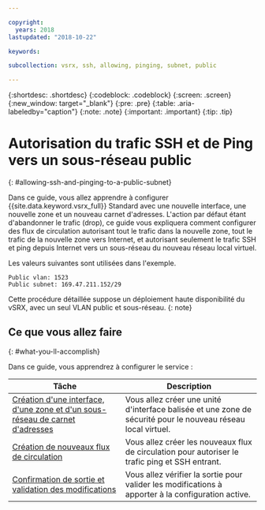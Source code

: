 ```yaml
---

copyright:
  years: 2018
lastupdated: "2018-10-22"

keywords:

subcollection: vsrx, ssh, allowing, pinging, subnet, public

---
```


{:shortdesc: .shortdesc}
{:codeblock: .codeblock}
{:screen: .screen}
{:new_window: target="_blank"}
{:pre: .pre}
{:table: .aria-labeledby="caption"}
{:note: .note}
{:important: .important}
{:tip: .tip}

# Autorisation du trafic SSH et de Ping vers un sous-réseau public
{: #allowing-ssh-and-pinging-to-a-public-subnet}

Dans ce guide, vous allez apprendre à configurer {{site.data.keyword.vsrx_full}} Standard avec une nouvelle interface, une nouvelle zone et un nouveau carnet d'adresses. L'action par défaut étant d'abandonner le trafic (drop), ce guide vous expliquera comment configurer des flux de circulation autorisant tout le trafic dans la nouvelle zone, tout le trafic de la nouvelle zone vers Internet, et autorisant seulement le trafic SSH et ping depuis Internet vers un sous-réseau du nouveau réseau local virtuel.

Les valeurs suivantes sont utilisées dans l'exemple.

```
Public vlan: 1523
Public subnet: 169.47.211.152/29
```

Cette procédure détaillée suppose un déploiement haute disponibilité du vSRX, avec un seul VLAN public et sous-réseau.
{: note}

## Ce que vous allez faire
{: #what-you-ll-accomplish}

Dans ce guide, vous apprendrez à configurer le service :

Tâche  | Description
------------- | -------------
[Création d'une interface, d'une zone et d'un sous-réseau de carnet d'adresses](/docs/infrastructure/vsrx?topic=vsrx-creating-the-new-interface-zone-and-address-book-subnet) | Vous allez créer une unité d'interface balisée et une zone de sécurité pour le nouveau réseau local virtuel.
[Création de nouveaux flux de circulation](/docs/infrastructure/vsrx?topic=vsrx-creating-your-new-traffic-flows) | Vous allez créer les nouveaux flux de circulation pour autoriser le trafic ping et SSH entrant.
[Confirmation de sortie et validation des modifications](/docs/infrastructure/vsrx?topic=vsrx-confirming-the-output-and-commiting-the-changes) | Vous allez vérifier la sortie pour valider les modifications à apporter à la configuration active.
